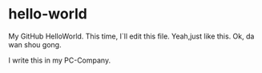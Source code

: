 # hello-world
My GitHub HelloWorld.
This time, I`ll edit this file.
Yeah,just like this.
Ok, da wan shou gong.


I write this in my PC-Company.